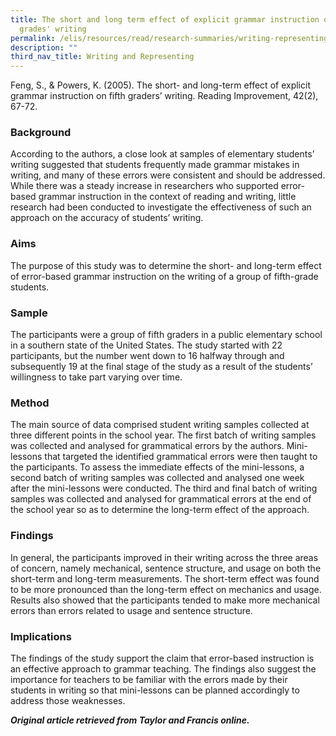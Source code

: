 ```yaml
---
title: The short and long term effect of explicit grammar instruction on fifth
  grades' writing
permalink: /elis/resources/read/research-summaries/writing-representing/effect-of-explicit-grammar-instruction/
description: ""
third_nav_title: Writing and Representing
---
```

Feng, S., & Powers, K. (2005). The short- and long-term effect of explicit grammar instruction on fifth graders’ writing. Reading Improvement, 42(2), 67-72.

### Background

According to the authors, a close look at samples of elementary students’ writing suggested that students frequently made grammar mistakes in writing, and many of these errors were consistent and should be addressed. While there was a steady increase in researchers who supported error-based grammar instruction in the context of reading and writing, little research had been conducted to investigate the effectiveness of such an approach on the accuracy of students’ writing.

### Aims

The purpose of this study was to determine the short- and long-term effect of error-based grammar instruction on the writing of a group of fifth-grade students.

### Sample

The participants were a group of fifth graders in a public elementary school in a southern state of the United States. The study started with 22 participants, but the number went down to 16 halfway through and subsequently 19 at the final stage of the study as a result of the students’ willingness to take part varying over time.

### Method

The main source of data comprised student writing samples collected at three different points in the school year. The first batch of writing samples was collected and analysed for grammatical errors by the authors. Mini-lessons that targeted the identified grammatical errors were then taught to the participants. To assess the immediate effects of the mini-lessons, a second batch of writing samples was collected and analysed one week after the mini-lessons were conducted. The third and final batch of writing samples was collected and analysed for grammatical errors at the end of the school year so as to determine the long-term effect of the approach.

### Findings

In general, the participants improved in their writing across the three areas of concern, namely mechanical, sentence structure, and usage on both the short-term and long-term measurements. The short-term effect was found to be more pronounced than the long-term effect on mechanics and usage. Results also showed that the participants tended to make more mechanical errors than errors related to usage and sentence structure.

### Implications

The findings of the study support the claim that error-based instruction is an effective approach to grammar teaching. The findings also suggest the importance for teachers to be familiar with the errors made by their students in writing so that mini-lessons can be planned accordingly to address those weaknesses.

_**Original article retrieved from Taylor and Francis online.**_   


